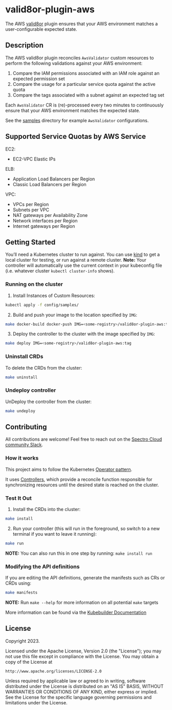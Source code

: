 # valid8or-plugin-aws
The AWS [valid8or](https://github.com/spectrocloud-labs/valid8or) plugin ensures that your AWS environment matches a user-configurable expected state.

## Description
The AWS valid8or plugin reconciles `AwsValidator` custom resources to perform the following validations against your AWS environment:

1. Compare the IAM permissions associated with an IAM role against an expected permission set
2. Compare the usage for a particular service quota against the active quota
3. Compare the tags associated with a subnet against an expected tag set

Each `AwsValidator` CR is (re)-processed every two minutes to continuously ensure that your AWS environment matches the expected state.

See the [samples](https://github.com/spectrocloud-labs/valid8or-plugin-aws/tree/main/config/samples) directory for example `AwsValidator` configurations.

## Supported Service Quotas by AWS Service
EC2:
- EC2-VPC Elastic IPs

ELB:
- Application Load Balancers per Region
- Classic Load Balancers per Region

VPC:
- VPCs per Region
- Subnets per VPC
- NAT gateways per Availability Zone
- Network interfaces per Region
- Internet gateways per Region

## Getting Started
You’ll need a Kubernetes cluster to run against. You can use [kind](https://sigs.k8s.io/kind) to get a local cluster for testing, or run against a remote cluster.
**Note:** Your controller will automatically use the current context in your kubeconfig file (i.e. whatever cluster `kubectl cluster-info` shows).

### Running on the cluster
1. Install Instances of Custom Resources:

```sh
kubectl apply -f config/samples/
```

2. Build and push your image to the location specified by `IMG`:

```sh
make docker-build docker-push IMG=<some-registry>/valid8or-plugin-aws:tag
```

3. Deploy the controller to the cluster with the image specified by `IMG`:

```sh
make deploy IMG=<some-registry>/valid8or-plugin-aws:tag
```

### Uninstall CRDs
To delete the CRDs from the cluster:

```sh
make uninstall
```

### Undeploy controller
UnDeploy the controller from the cluster:

```sh
make undeploy
```

## Contributing
All contributions are welcome! Feel free to reach out on the [Spectro Cloud community Slack](https://spectrocloudcommunity.slack.com/join/shared_invite/zt-g8gfzrhf-cKavsGD_myOh30K24pImLA#/shared-invite/email).

### How it works
This project aims to follow the Kubernetes [Operator pattern](https://kubernetes.io/docs/concepts/extend-kubernetes/operator/).

It uses [Controllers](https://kubernetes.io/docs/concepts/architecture/controller/),
which provide a reconcile function responsible for synchronizing resources until the desired state is reached on the cluster.

### Test It Out
1. Install the CRDs into the cluster:

```sh
make install
```

2. Run your controller (this will run in the foreground, so switch to a new terminal if you want to leave it running):

```sh
make run
```

**NOTE:** You can also run this in one step by running: `make install run`

### Modifying the API definitions
If you are editing the API definitions, generate the manifests such as CRs or CRDs using:

```sh
make manifests
```

**NOTE:** Run `make --help` for more information on all potential `make` targets

More information can be found via the [Kubebuilder Documentation](https://book.kubebuilder.io/introduction.html)

## License

Copyright 2023.

Licensed under the Apache License, Version 2.0 (the "License");
you may not use this file except in compliance with the License.
You may obtain a copy of the License at

    http://www.apache.org/licenses/LICENSE-2.0

Unless required by applicable law or agreed to in writing, software
distributed under the License is distributed on an "AS IS" BASIS,
WITHOUT WARRANTIES OR CONDITIONS OF ANY KIND, either express or implied.
See the License for the specific language governing permissions and
limitations under the License.

